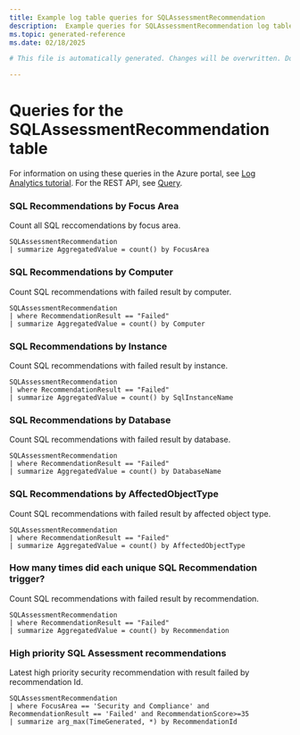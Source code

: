```yaml
---
title: Example log table queries for SQLAssessmentRecommendation
description:  Example queries for SQLAssessmentRecommendation log table
ms.topic: generated-reference
ms.date: 02/18/2025

# This file is automatically generated. Changes will be overwritten. Do not change this file directly. 

---
```


# Queries for the SQLAssessmentRecommendation table

For information on using these queries in the Azure portal, see [Log Analytics tutorial](/azure/azure-monitor/logs/log-analytics-tutorial). For the REST API, see [Query](/rest/api/loganalytics/query).


### SQL Recommendations by Focus Area  


Count all SQL reccomendations by focus area.  

```query
SQLAssessmentRecommendation
| summarize AggregatedValue = count() by FocusArea
```



### SQL Recommendations by Computer  


Count SQL recommendations with failed result by computer.  

```query
SQLAssessmentRecommendation
| where RecommendationResult == "Failed"
| summarize AggregatedValue = count() by Computer
```



### SQL Recommendations by Instance  


Count SQL recommendations with failed result by instance.  

```query
SQLAssessmentRecommendation
| where RecommendationResult == "Failed"
| summarize AggregatedValue = count() by SqlInstanceName
```



### SQL Recommendations by Database  


Count SQL recommendations with failed result by database.  

```query
SQLAssessmentRecommendation
| where RecommendationResult == "Failed"
| summarize AggregatedValue = count() by DatabaseName
```



### SQL Recommendations by AffectedObjectType  


Count SQL recommendations with failed result by affected object type.  

```query
SQLAssessmentRecommendation
| where RecommendationResult == "Failed"
| summarize AggregatedValue = count() by AffectedObjectType
```



### How many times did each unique SQL Recommendation trigger?  


Count SQL recommendations with failed result by recommendation.  

```query
SQLAssessmentRecommendation
| where RecommendationResult == "Failed"
| summarize AggregatedValue = count() by Recommendation
```



### High priority SQL Assessment recommendations  


Latest high priority security recommendation with result failed by recommendation Id.  

```query
SQLAssessmentRecommendation
| where FocusArea == 'Security and Compliance' and RecommendationResult == 'Failed' and RecommendationScore>=35
| summarize arg_max(TimeGenerated, *) by RecommendationId
```

